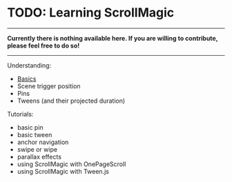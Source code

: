 # TODO: Learning ScrollMagic

***
**Currently there is nothing available here. If you are willing to contribute, please feel free to do so!**
***

Understanding:
- [Basics](https://github.com/janpaepke/ScrollMagic/wiki/Basics)
- Scene trigger position
- Pins
- Tweens (and their projected duration)

Tutorials:
- basic pin
- basic tween
- anchor navigation
- swipe or wipe
- parallax effects
- using ScrollMagic with OnePageScroll
- using ScrollMagic with Tween.js





